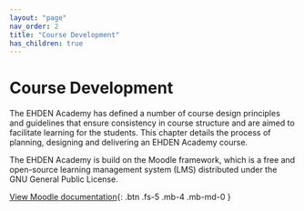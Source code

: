 ```yaml
---
layout: "page"
nav_order: 2
title: "Course Development"
has_children: true
---
```

# Course Development

The EHDEN Academy has defined a number of course design principles and guidelines that ensure consistency in course structure and are aimed to facilitate learning for the students. This chapter details the process of planning, designing and delivering an EHDEN Academy course.

The EHDEN Academy is build on the Moodle framework, which is a free and open-source learning management system (LMS) distributed under the GNU General Public License.

[View Moodle documentation](https://docs.moodle.org/311/en/Main_page){: .btn .fs-5 .mb-4 .mb-md-0 }
